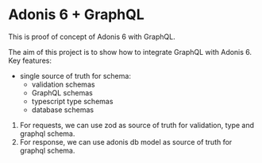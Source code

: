 # Adonis 6 + GraphQL

This is proof of concept of Adonis 6 with GraphQL.

The aim of this project is to show how to integrate GraphQL with Adonis 6.
Key features:
- single source of truth for schema:
  - validation schemas
  - GraphQL schemas
  - typescript type schemas
  - database schemas

1. For requests, we can use zod as source of truth for validation, type and graphql schema.
2. For response, we can use adonis db model as source of truth for graphql schema.
